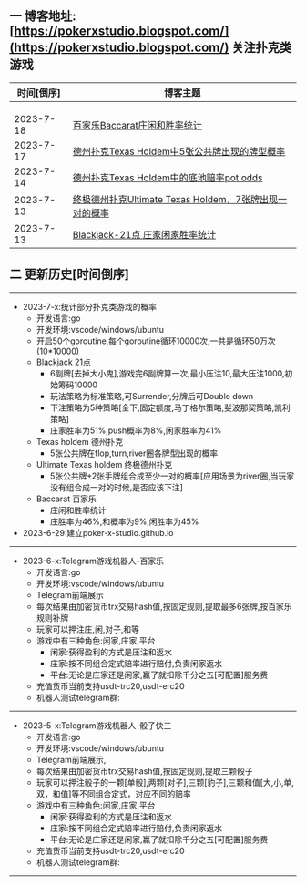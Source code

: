
## 一 博客地址: [https://pokerxstudio.blogspot.com/](https://pokerxstudio.blogspot.com/) 关注扑克类游戏


|时间[倒序]|博客主题|
|---|---|
|||
|||
|||
|2023-7-18|[百家乐Baccarat庄闲和胜率统计](https://pokerxstudio.blogspot.com/2023/07/baccarat.html)|
|2023-7-17|[德州扑克Texas Holdem中5张公共牌出现的牌型概率](https://pokerxstudio.blogspot.com/2023/07/texas-holdem5.html)|
|2023-7-14|[德州扑克Texas Holdem中的底池赔率pot odds](https://pokerxstudio.blogspot.com/2023/07/pot-odds.html)|
|2023-7-13|[终极德州扑克Ultimate Texas Holdem，7张牌出现一对的概率](https://pokerxstudio.blogspot.com/2023/07/ultimate-texas-holdem7.html)|
|2023-7-13|[Blackjack-21点 庄家闲家胜率统计](https://pokerxstudio.blogspot.com/2023/07/blackjack-21.html)|

## 二 更新历史[时间倒序]


---
- 2023-7-x:统计部分扑克类游戏的概率
  - 开发语言:go
  - 开发环境:vscode/windows/ubuntu
  - 开启50个goroutine,每个goroutine循环10000次,一共是循环50万次(10*10000)
  - Blackjack 21点
    - 6副牌[去掉大小鬼],游戏完6副牌算一次,最小压注10,最大压注1000,初始筹码10000
    - 玩法策略为标准策略,可Surrender,分牌后可Double down
    - 下注策略为5种策略[全下,固定额度,马丁格尔策略,斐波那契策略,凯利策略]
    - 庄家胜率为51%,push概率为8%,闲家胜率为41%
  - Texas holdem 德州扑克
    - 5张公共牌在flop,turn,river圈各牌型出现的概率 
  - Ultimate Texas holdem 终极德州扑克 
    - 5张公共牌+2张手牌组合成至少一对的概率[应用场景为river圈,当玩家没有组合成一对的时候,是否应该下注] 
  - Baccarat 百家乐
    - 庄闲和胜率统计
    - 庄胜率为46%,和概率为9%,闲胜率为45%
- 2023-6-29:建立poker-x-studio.github.io

---
- 2023-6-x:Telegram游戏机器人-百家乐
  - 开发语言:go
  - 开发环境:vscode/windows/ubuntu
  - Telegram前端展示
  - 每次结果由加密货币trx交易hash值,按固定规则,提取最多6张牌,按百家乐规则补牌
  - 玩家可以押注庄,闲,对子,和等
  - 游戏中有三种角色:闲家,庄家,平台
    - 闲家:获得盈利的方式是压注和返水
    - 庄家:按不同组合定式赔率进行赔付,负责闲家返水
    - 平台:无论是庄家还是闲家,赢了就扣除千分之五[可配置]服务费
  - 充值货币当前支持usdt-trc20,usdt-erc20
  - 机器人测试telegram群: 

--- 
- 2023-5-x:Telegram游戏机器人-骰子快三
  - 开发语言:go
  - 开发环境:vscode/windows/ubuntu
  - Telegram前端展示,
  - 每次结果由加密货币trx交易hash值,按固定规则,提取三颗骰子
  - 玩家可以押注骰子的一颗[单骰],两颗[对子],三颗[豹子],三颗和值[大,小,单,双，和值]等不同组合定式，对应不同的赔率
  - 游戏中有三种角色:闲家,庄家,平台
    - 闲家:获得盈利的方式是压注和返水
    - 庄家:按不同组合定式赔率进行赔付,负责闲家返水
    - 平台:无论是庄家还是闲家,赢了就扣除千分之五[可配置]服务费
  - 充值货币当前支持usdt-trc20,usdt-erc20
  - 机器人测试telegram群: 

---